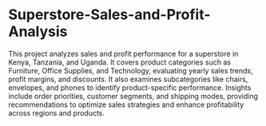 # Superstore-Sales-and-Profit-Analysis
This project analyzes sales and profit performance for a superstore in Kenya, Tanzania, and Uganda. It covers product categories such as Furniture, Office Supplies, and Technology, evaluating yearly sales trends, profit margins, and discounts. It also examines subcategories like chairs, envelopes, and phones to identify product-specific performance. Insights include order priorities, customer segments, and shipping modes, providing recommendations to optimize sales strategies and enhance profitability across regions and products.
